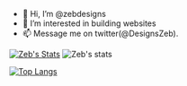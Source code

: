 - 👋 Hi, I’m @zebdesigns
- 👀 I’m interested in building websites
- 📫 Message me on  twitter(@DesignsZeb).

[![Zeb's Stats](https://github-readme-stats.vercel.app/api?username=zebdesigns)](https://github.com/anuraghazra/github-readme-stats)
![Zeb's stats](https://github-readme-stats.vercel.app/api?username=zebdesigns&show_icons=true&theme=react&hide_border&border-radius=30)

[![Top Langs](https://github-readme-stats.vercel.app/api/top-langs/?username=zebdesigns&show_icons=true&theme=react&hide_border&border-radius=30)](https://github.com/anuraghazra/github-readme-stats)

<!---
zebdesigns/zebdesigns is a ✨ special ✨ repository because its `README.md` (this file) appears on your GitHub profile.
You can click the Preview link to take a look at your changes.
--->
